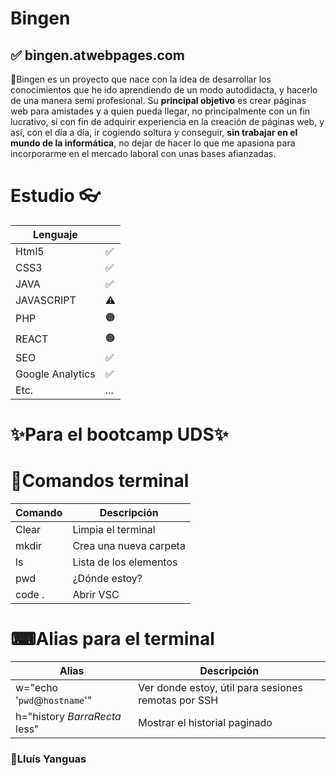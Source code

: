 # Bingen
## ✅ bingen.atwebpages.com

🎈Bingen es un proyecto que nace con la idea de desarrollar los conocimientos que he ido aprendiendo de un modo autodidacta, y hacerlo de una manera semi profesional. Su **principal objetivo** es crear páginas web para amistades y a quien pueda llegar, no principalmente con un fin lucrativo, sí con fin de adquirir experiencia en la creación de páginas web, y así, con el día a día, ir cogiendo soltura y conseguir, **sin trabajar en el mundo de la informática**, no dejar de hacer lo que me apasiona para incorporarme en el mercado laboral con unas bases afianzadas.

# Estudio 👓 
| Lenguaje | |
| ------ | ------ |
| Html5 | ✅ |
| CSS3 | ✅ |
| JAVA | ✅ |
| JAVASCRIPT | ⚠ |
| PHP | 🟠  |
| REACT| 🟠  |
| SEO | ✅ |
| Google Analytics |✅  |
| Etc. | ... |

# ✨Para el bootcamp UDS✨
# 👀Comandos terminal
| Comando | Descripción|
| ------  | ------ |
| Clear   |  Limpia el terminal|
| mkdir   |  Crea una nueva carpeta|
| ls      |  Lista de los elementos|
| pwd     |  ¿Dónde estoy?|
| code .  |  Abrir VSC |

# ⌨Alias para el terminal
| Alias |Descripción|
|-------|-----------|
|w="echo '`pwd`@`hostname`'"|Ver donde estoy, útil para sesiones remotas por SSH|
| h="history *BarraRecta* less"| Mostrar el historial paginado|


### 👀Lluís Yanguas
